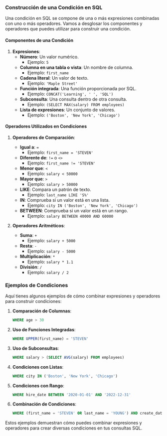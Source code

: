 ### Construcción de una Condición en SQL

Una condición en SQL se compone de una o más expresiones combinadas con uno o más operadores. Vamos a desglosar los componentes y operadores que puedes utilizar para construir una condición.

#### Componentes de una Condición

1. **Expresiones**:
   - **Número**: Un valor numérico.
      - Ejemplo: `5`
   - **Columna en una tabla o vista**: Un nombre de columna.
      - Ejemplo: `first_name`
   - **Cadena literal**: Un valor de texto.
      - Ejemplo: `'Maple Street'`
   - **Función integrada**: Una función proporcionada por SQL.
      - Ejemplo: `CONCAT('Learning', ' ', 'SQL')`
   - **Subconsulta**: Una consulta dentro de otra consulta.
      - Ejemplo: `(SELECT MAX(salary) FROM employees)`
   - **Lista de expresiones**: Un conjunto de valores.
      - Ejemplo: `('Boston', 'New York', 'Chicago')`

#### Operadores Utilizados en Condiciones

1. **Operadores de Comparación**:
   - **Igual a**: `=`
      - Ejemplo: `first_name = 'STEVEN'`
   - **Diferente de**: `!=` o `<>`
      - Ejemplo: `first_name != 'STEVEN'`
   - **Menor que**: `<`
      - Ejemplo: `salary < 50000`
   - **Mayor que**: `>`
      - Ejemplo: `salary > 50000`
   - **LIKE**: Compara un patrón de texto.
      - Ejemplo: `last_name LIKE 'S%'`
   - **IN**: Comprueba si un valor está en una lista.
      - Ejemplo: `city IN ('Boston', 'New York', 'Chicago')`
   - **BETWEEN**: Comprueba si un valor está en un rango.
      - Ejemplo: `salary BETWEEN 40000 AND 60000`

2. **Operadores Aritméticos**:
   - **Suma**: `+`
      - Ejemplo: `salary + 5000`
   - **Resta**: `-`
      - Ejemplo: `salary - 5000`
   - **Multiplicación**: `*`
      - Ejemplo: `salary * 1.1`
   - **División**: `/`
      - Ejemplo: `salary / 2`

### Ejemplos de Condiciones

Aquí tienes algunos ejemplos de cómo combinar expresiones y operadores para construir condiciones:

1. **Comparación de Columnas**:
   ```sql
   WHERE age > 30
   ```

2. **Uso de Funciones Integradas**:
   ```sql
   WHERE UPPER(first_name) = 'STEVEN'
   ```

3. **Uso de Subconsultas**:
   ```sql
   WHERE salary > (SELECT AVG(salary) FROM employees)
   ```

4. **Condiciones con Listas**:
   ```sql
   WHERE city IN ('Boston', 'New York', 'Chicago')
   ```

5. **Condiciones con Rango**:
   ```sql
   WHERE hire_date BETWEEN '2020-01-01' AND '2022-12-31'
   ```

6. **Combinación de Condiciones**:
   ```sql
   WHERE (first_name = 'STEVEN' OR last_name = 'YOUNG') AND create_date > '2006-01-01'
   ```

Estos ejemplos demuestran cómo puedes combinar expresiones y operadores para crear diversas condiciones en tus consultas SQL.